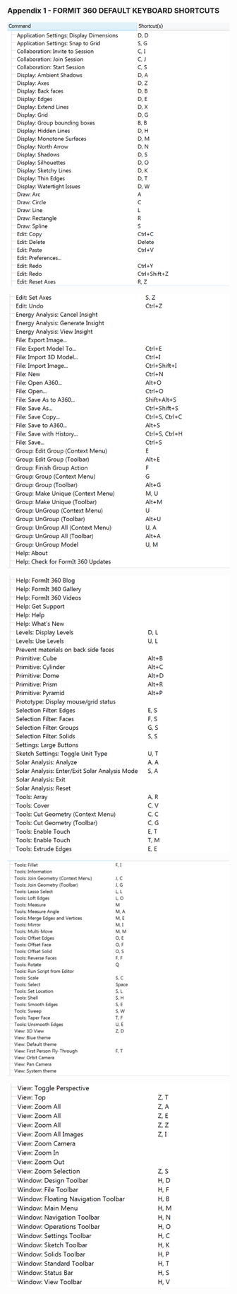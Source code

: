 ### Appendix 1 - FORMIT 360 DEFAULT KEYBOARD SHORTCUTS

![](./images/0288d7e6-3ff2-400f-a772-47ad7592a49b.png)

![](./images/fc9de88c-9de2-4dc4-8fc7-0a0e1bad09ea.png)

![](./images/c15c3906-ab13-4fc6-889a-52040080b14f.png)

![](./images/65c03cc8-ff53-4d88-b2b6-d70fa800e7e0.png)

![](./images/d95e9b61-1e35-42a4-842a-4187c4755a7e.png)
